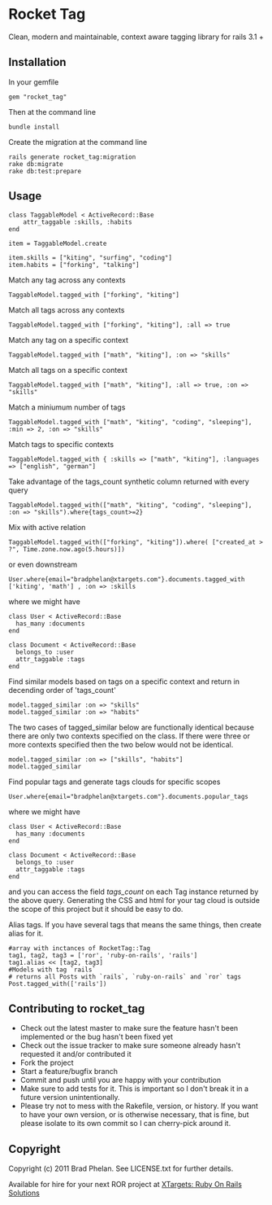Rocket Tag
==========

Clean, modern and maintainable, context aware tagging library for rails 3.1 +

Installation
------------

In your gemfile

	gem "rocket_tag"

Then at the command line
	
	bundle install

Create the migration at the command line

	rails generate rocket_tag:migration
	rake db:migrate
	rake db:test:prepare

Usage
-----

	class TaggableModel < ActiveRecord::Base
		attr_taggable :skills, :habits
	end	

	item = TaggableModel.create

	item.skills = ["kiting", "surfing", "coding"]
	item.habits = ["forking", "talking"]


Match any tag across any contexts

    TaggableModel.tagged_with ["forking", "kiting"]  

Match all tags across any contexts

    TaggableModel.tagged_with ["forking", "kiting"], :all => true

Match any tag on a specific context

    TaggableModel.tagged_with ["math", "kiting"], :on => "skills"

Match all tags on a specific context

    TaggableModel.tagged_with ["math", "kiting"], :all => true, :on => "skills"
	
Match a miniumum number of tags

    TaggableModel.tagged_with ["math", "kiting", "coding", "sleeping"], :min => 2, :on => "skills"

Match tags to specific contexts

    TaggableModel.tagged_with { :skills => ["math", "kiting"], :languages => ["english", "german"]
	
Take advantage of the tags_count synthetic column returned with every query

    TaggableModel.tagged_with(["math", "kiting", "coding", "sleeping"], :on => "skills").where{tags_count>=2}	

Mix with active relation 

    TaggableModel.tagged_with(["forking", "kiting"]).where( ["created_at > ?", Time.zone.now.ago(5.hours)])  

or even downstream

    User.where{email="bradphelan@xtargets.com"}.documents.tagged_with ['kiting', 'math'] , :on => :skills

where we might have

    class User < ActiveRecord::Base
      has_many :documents
    end

    class Document < ActiveRecord::Base
      belongs_to :user
      attr_taggable :tags
    end 

Find similar models based on tags on a specific context and return in decending order
of 'tags_count'

    model.tagged_similar :on => "skills"
    model.tagged_similar :on => "habits"

The two cases of tagged_similar below are functionally identical because there are
only two contexts specified on the class. If there were three or more contexts specified
then the two below would not be identical.

    model.tagged_similar :on => ["skills", "habits"]
    model.tagged_similar

Find popular tags and generate tags clouds for specific scopes

    User.where{email="bradphelan@xtargets.com"}.documents.popular_tags

where we might have

    class User < ActiveRecord::Base
      has_many :documents
    end

    class Document < ActiveRecord::Base
      belongs_to :user
      attr_taggable :tags
    end 

and you can access the field *tags_count* on each Tag instance returned
by the above query. Generating the CSS and html for your tag cloud
is outside the scope of this project but it should be easy to do.

Alias tags. 
If you have several tags that means the same things, then create alias for it.
    
    #array with inctances of RocketTag::Tag
    tag1, tag2, tag3 = ['ror', 'ruby-on-rails', 'rails'] 
    tag1.alias << [tag2, tag3]
    #Models with tag `rails`
    # returns all Posts with `rails`, `ruby-on-rails` and `ror` tags 
    Post.tagged_with(['rails']) 




Contributing to rocket_tag
--------------------------
 
* Check out the latest master to make sure the feature hasn't been implemented or the bug hasn't been fixed yet
* Check out the issue tracker to make sure someone already hasn't requested it and/or contributed it
* Fork the project
* Start a feature/bugfix branch
* Commit and push until you are happy with your contribution
* Make sure to add tests for it. This is important so I don't break it in a future version unintentionally.
* Please try not to mess with the Rakefile, version, or history. If you want to have your own version, or is otherwise necessary, that is fine, but please isolate to its own commit so I can cherry-pick around it.

Copyright
---------

Copyright (c) 2011 Brad Phelan. See LICENSE.txt for
further details.

Available for hire for your next ROR project at <a href="http://xtargets.com" title="XTargets: Ruby On Rails Solutions" rel="author">XTargets: Ruby On Rails Solutions</a>

